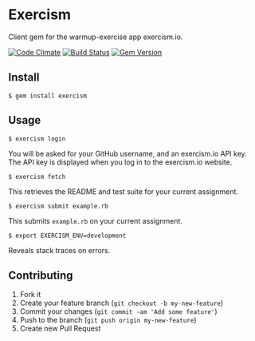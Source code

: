# Exercism

Client gem for the warmup-exercise app exercism.io.

[![Code Climate](https://codeclimate.com/github/kytrinyx/exercism.png)](https://codeclimate.com/github/kytrinyx/exercism)
[![Build Status](https://travis-ci.org/kytrinyx/exercism.png?branch=master)](https://travis-ci.org/kytrinyx/exercism)
[![Gem Version](https://badge.fury.io/rb/exercism.png)](https://rubygems.org/gems/exercism)

## Install

    $ gem install exercism

## Usage

    $ exercism login

You will be asked for your GitHub username, and an exercism.io API key. The
API key is displayed when you log in to the exercism.io website.

    $ exercism fetch

This retrieves the README and test suite for your current assignment.

    $ exercism submit example.rb

This submits `example.rb` on your current assignment.

    $ export EXERCISM_ENV=development

Reveals stack traces on errors.

## Contributing

1. Fork it
2. Create your feature branch (`git checkout -b my-new-feature`)
3. Commit your changes (`git commit -am 'Add some feature'`)
4. Push to the branch (`git push origin my-new-feature`)
5. Create new Pull Request
